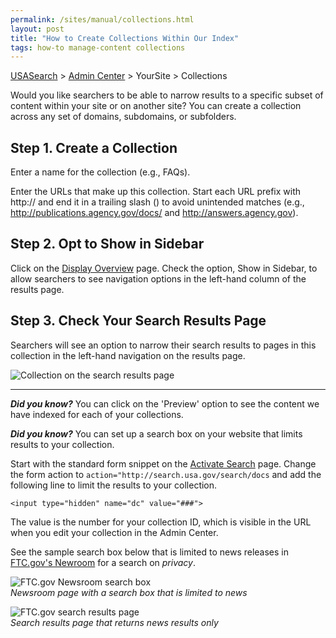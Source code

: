 ```yaml
---
permalink: /sites/manual/collections.html
layout: post
title: "How to Create Collections Within Our Index"
tags: how-to manage-content collections
---
```

[USASearch](http://usasearch.howto.gov) > [Admin Center](https://search.usa.gov/sites) > YourSite > Collections

Would you like searchers to be able to narrow results to a specific subset of content within your site or on another site? You can create a collection across any set of domains, subdomains, or subfolders.

## Step 1. Create a Collection

Enter a name for the collection (e.g., FAQs).

Enter the URLs that make up this collection. Start each URL prefix with http:// and end it in a trailing slash () to avoid unintended matches (e.g., http://publications.agency.gov/docs/ and http://answers.agency.gov).

<!-- START UPDATE -->

## Step 2. Opt to Show in Sidebar

Click on the [Display Overview](/sites/manual/display-overview.html) page. Check the option, Show in Sidebar, to allow searchers to see navigation options in the left-hand column of the results page.

<!-- END UPDATE -->

## Step 3. Check Your Search Results Page

Searchers will see an option to narrow their search results to pages in this collection in the left-hand navigation on the results page.

![Collection on the search results page](https://9fddeb862c037f6d2190-f1564c64756a8cfee25b6b19953b1d23.ssl.cf2.rackcdn.com/manual-collection-2.png)

---

***Did you know?*** You can click on the 'Preview' option to see the content we have indexed for each of your collections.

***Did you know?*** You can set up a search box on your website that limits results to your collection.

Start with the standard form snippet on the [Activate Search](/sites/manual/activate.html) page. Change the form action to `action="http://search.usa.gov/search/docs` and add the following line to limit the results to your collection.

`<input type="hidden" name="dc" value="###">`

The value is the number for your collection ID, which is visible in the URL when you edit your collection in the Admin Center.

See the sample search box below that is limited to news releases in [FTC.gov's Newroom](http://www.ftc.gov/opa/index.shtml) for a search on *privacy*.

![FTC.gov Newsroom search box](https://9fddeb862c037f6d2190-f1564c64756a8cfee25b6b19953b1d23.ssl.cf2.rackcdn.com/manual-collection-3.png)  
*Newsroom page with a search box that is limited to news*

![FTC.gov search results page](https://9fddeb862c037f6d2190-f1564c64756a8cfee25b6b19953b1d23.ssl.cf2.rackcdn.com/manual-collection-4.png)  
*Search results page that returns news results only*
